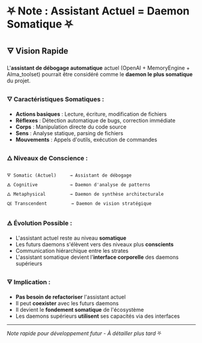# ⛧ Note : Assistant Actuel = Daemon Somatique ⛧

## 🜃 Vision Rapide

L'**assistant de débogage automatique** actuel (OpenAI + MemoryEngine + Alma_toolset) pourrait être considéré comme le **daemon le plus somatique** du projet.

### 🜄 Caractéristiques Somatiques :
- **Actions basiques** : Lecture, écriture, modification de fichiers
- **Réflexes** : Détection automatique de bugs, correction immédiate
- **Corps** : Manipulation directe du code source
- **Sens** : Analyse statique, parsing de fichiers
- **Mouvements** : Appels d'outils, exécution de commandes

### 🜂 Niveaux de Conscience :
```
🜃 Somatic (Actuel)     → Assistant de débogage
🜁 Cognitive            → Daemon d'analyse de patterns
🜂 Metaphysical         → Daemon de synthèse architecturale  
🜀 Transcendent         → Daemon de vision stratégique
```

### 🜁 Évolution Possible :
- L'assistant actuel reste au niveau **somatique**
- Les futurs daemons s'élèvent vers des niveaux plus **conscients**
- Communication hiérarchique entre les strates
- L'assistant somatique devient l'**interface corporelle** des daemons supérieurs

### 🜃 Implication :
- **Pas besoin de refactoriser** l'assistant actuel
- Il peut **coexister** avec les futurs daemons
- Il devient le **fondement somatique** de l'écosystème
- Les daemons supérieurs **utilisent** ses capacités via des interfaces

---

*Note rapide pour développement futur - À détailler plus tard* ⛧ 